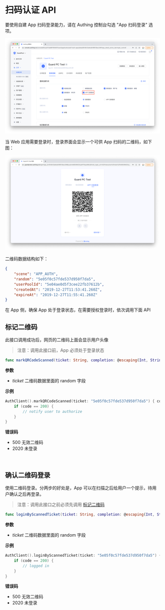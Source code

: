 # 扫码认证 API

<LastUpdated/>

要使用自建 App 扫码登录能力，请在 Authing 控制台勾选 "App 扫码登录" 选项。

![](./images/1.png)

当 Web 应用需要登录时，登录界面会显示一个可供 App 扫码的二维码，如下图：

![](./images/2.png)

二维码数据结构如下：

```json
{
    "scene": "APP_AUTH",
    "random": "5e05f0c57fde537d950f7da5",
    "userPoolId": "5e04ae0d5f3cee22fb37612b",
    "createdAt": "2019-12-27T11:53:41.260Z",
    "expireAt": "2019-12-27T11:55:41.260Z"
}
```

在 App 侧，确保 App 处于登录状态，在需要授权登录时，依次调用下面 API

## 标记二维码

此接口调用成功后，网页的二维码上面会显示用户头像

>注意：调用此接口前，App 必须处于登录状态


```swift
func markQRCodeScanned(ticket: String, completion: @escaping(Int, String?, NSDictionary?) -> Void)
```

**参数**

* *ticket* 二维码数据里面的 random 字段

**示例**

```swift
AuthClient().markQRCodeScanned(ticket: "5e05f0c57fde537d950f7da5") { code, message, data in
    if (code == 200) {
        // notify user to authorize
    }
}
```

**错误码**

* 500 无效二维码
* 2020 未登录

<br>

## 确认二维码登录

使用二维码登录。分两步的好处是，App 可以在扫描之后给用户一个提示，待用户确认之后再登录。

>注意：调用此接口之前必须先调用 [标记二维码](#标记二维码)


```swift
func loginByScannedTicket(ticket: String, completion: @escaping(Int, String?, NSDictionary?) -> Void)
```

**参数**

* *ticket* 二维码数据里面的 random 字段

**示例**

```swift
AuthClient().loginByScannedTicket(ticket: "5e05f0c57fde537d950f7da5") { code, message, data in
    if (code == 200) {
        // logged in
    }
}
```

**错误码**

* 500 无效二维码
* 2020 未登录

<br>
